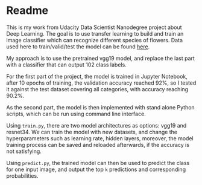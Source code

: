 # Readme
This is my work from Udacity Data Scientist Nanodegree project about Deep Learning.
The goal is to use transfer learning to build and train an image classifier which can recognize different species of flowers.
Data used here to train/valid/test the model can be found [here](http://www.robots.ox.ac.uk/~vgg/data/flowers/102/index.html).

My approach is to use the pretrained vgg19 model, and replace the last part with a classifier that can output 102 class labels.

For the first part of the project, the model is trained in Jupyter Notebook, after 10 epochs of training, the validation accuracy reached 92%, so I tested it against the test dataset covering all categories, with accuracy reaching 90.2%.

As the second part, the model is then implemented with stand alone Python scripts, which can be run using command line interface.

Using `train.py`, there are two model architectures as options: vgg19 and resnet34. We can train the model with new datasets, and change the hyperparameters such as learning rate, hidden layers, moreover, the model training process can be saved and reloaded afterwards, if the accuracy is not satisfying.

Using `predict.py`, the trained model can then be used to predict the class for one input image, and output the top `k` predictions and corresponding probabilities.
